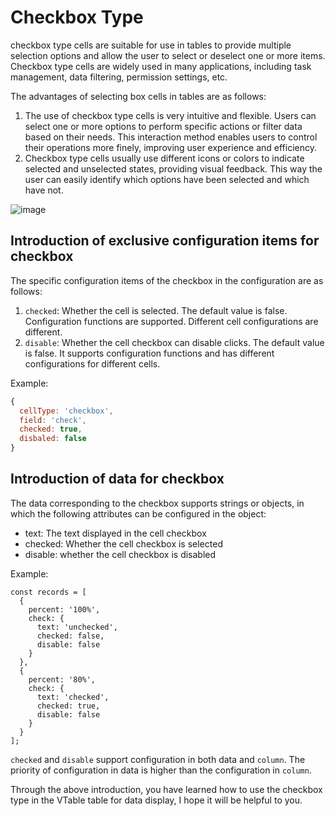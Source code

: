 # Checkbox Type

checkbox type cells are suitable for use in tables to provide multiple selection options and allow the user to select or deselect one or more items. Checkbox type cells are widely used in many applications, including task management, data filtering, permission settings, etc.

The advantages of selecting box cells in tables are as follows:

1. The use of checkbox type cells is very intuitive and flexible. Users can select one or more options to perform specific actions or filter data based on their needs. This interaction method enables users to control their operations more finely, improving user experience and efficiency.
2. Checkbox type cells usually use different icons or colors to indicate selected and unselected states, providing visual feedback. This way the user can easily identify which options have been selected and which have not.

![image](https://lf9-dp-fe-cms-tos.byteorg.com/obj/bit-cloud/VTable/preview/checkbox.png)

## Introduction of exclusive configuration items for checkbox

The specific configuration items of the checkbox in the configuration are as follows:

1. `checked`: Whether the cell is selected. The default value is false. Configuration functions are supported. Different cell configurations are different.
2. `disable`: Whether the cell checkbox can disable clicks. The default value is false. It supports configuration functions and has different configurations for different cells.

Example: 
```javascript
{
  cellType: 'checkbox',
  field: 'check',
  checked: true,
  disbaled: false
}
```

## Introduction of data for checkbox

The data corresponding to the checkbox supports strings or objects, in which the following attributes can be configured in the object:

* text: The text displayed in the cell checkbox
* checked: Whether the cell checkbox is selected
* disable: whether the cell checkbox is disabled

Example: 
```javasxript
const records = [
  { 
    percent: '100%',
    check: { 
      text: 'unchecked',
      checked: false,
      disable: false
    }
  },
  {
    percent: '80%',
    check: { 
      text: 'checked', 
      checked: true, 
      disable: false 
    }
  }
];
```

`checked` and `disable` support configuration in both data and `column`. The priority of configuration in data is higher than the configuration in `column`.

Through the above introduction, you have learned how to use the checkbox type in the VTable table for data display, I hope it will be helpful to you.